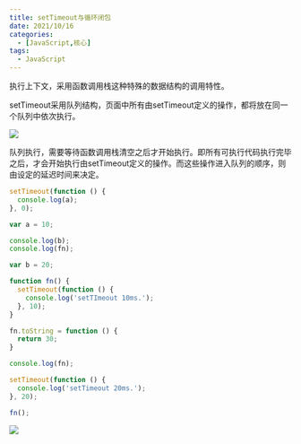```yaml
---
title: setTimeout与循环闭包
date: 2021/10/16
categories:
  - [JavaScript,核心]
tags: 
  - JavaScript
---
```


执行上下文，采用函数调用栈这种特殊的数据结构的调用特性。

setTimeout采用队列结构，页面中所有由setTimeout定义的操作，都将放在同一个队列中依次执行。

![](https://s2.loli.net/2023/03/05/opT9YwiFQBy1lnG.webp)

队列执行，需要等待函数调用栈清空之后才开始执行。即所有可执行代码执行完毕之后，才会开始执行由setTimeout定义的操作。而这些操作进入队列的顺序，则由设定的延迟时间来决定。

```javascript
setTimeout(function () {
  console.log(a);
}, 0);

var a = 10;

console.log(b);
console.log(fn);

var b = 20;

function fn() {
  setTimeout(function () {
    console.log('setTImeout 10ms.');
  }, 10);
}

fn.toString = function () {
  return 30;
}

console.log(fn);

setTimeout(function () {
  console.log('setTimeout 20ms.');
}, 20);

fn();
```

![](https://s2.loli.net/2023/03/05/hVzmswRqXW4ONy9.webp)
